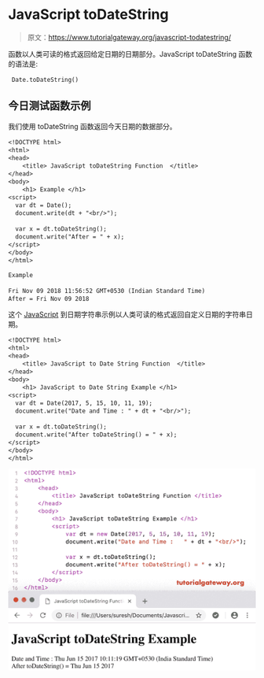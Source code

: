 # JavaScript toDateString

> 原文：<https://www.tutorialgateway.org/javascript-todatestring/>

函数以人类可读的格式返回给定日期的日期部分。JavaScript toDateString 函数的语法是:

```
 Date.toDateString()
```

## 今日测试函数示例

我们使用 toDateString 函数返回今天日期的数据部分。

```
<!DOCTYPE html>
<html>
<head>
    <title> JavaScript toDateString Function  </title>
</head>
<body>
    <h1> Example </h1>
<script>
  var dt = Date();  
  document.write(dt + "<br/>");

  var x = dt.toDateString();
  document.write("After = " + x);
</script>
</body>
</html>
```

```
Example

Fri Nov 09 2018 11:56:52 GMT+0530 (Indian Standard Time)
After = Fri Nov 09 2018
```

这个 [JavaScript](https://www.tutorialgateway.org/javascript/) 到日期字符串示例以人类可读的格式返回自定义日期的字符串日期。

```
<!DOCTYPE html>
<html>
<head>
    <title> JavaScript to Date String Function  </title>
</head>
<body>
    <h1> JavaScript to Date String Example </h1>
<script>
  var dt = Date(2017, 5, 15, 10, 11, 19);
  document.write("Date and Time : " + dt + "<br/>");

  var x = dt.toDateString();
  document.write("After toDateString() = " + x);
</script>
</body>
</html>
```

![JavaScript toDateString Function 2](img/9f3f82d7742caa3b6c7d20fda95cfc03.png)
